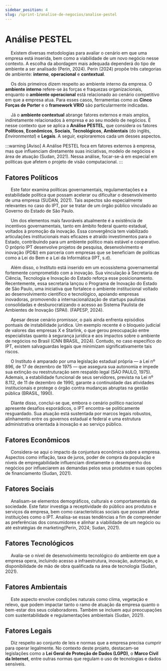 ```yaml
---
sidebar_position: 4
slug: /sprint-1/analise-de-negocios/analise-pestel
---
```


# Análise PESTEL

&emsp; Existem diversas metodologias para avaliar o cenário em que uma empresa está inserida, bem como a viabilidade de um novo negócio nesse contexto. A escolha da abordagem mais adequada dependerá do tipo de ambiente a ser analisado (Perin, 2024). Perin (2024) propõe três categorias de ambiente: **interno**, **operacional** e **contextual**.

&emsp; Os dois primeiros dizem respeito ao ambiente interno da empresa. O **ambiente interno** refere-se às forças e fraquezas organizacionais, enquanto o **ambiente operacional** está relacionado ao cenário competitivo em que a empresa atua. Para esses casos, ferramentas como as **Cinco Forças de Porter** e o **framework VRIO** são particularmente indicadas.

&emsp; Já o **ambiente contextual** abrange fatores externos e mais amplos, indiretamente relacionados à empresa e ao seu modelo de negócios. É nesse contexto que se aplica a **Análise PESTEL**, que considera os fatores **Políticos**, **Econômicos**, **Sociais**, **Tecnológicos**, **Ambientais** (do inglês, *Environmental*) e **Legais**. A seguir, exploraremos cada um desses aspectos.

:::warning [Aviso]
A Análise PESTEL foca em fatores externos à empresa, mas que influenciam diretamente suas iniciativas, modelo de negócios e área de atuação (Sudan, 2021). Nessa análise, focar-se-á em especial em políticas que afetem o projeto de visão computacional.
:::

## Fatores Políticos

&emsp; Este fator examina políticas governamentais, regulamentações e a estabilidade política que possam acelerar ou dificultar o desenvolvimento de uma empresa (SUDAN, 2021). Tais aspectos são especialmente relevantes no caso do IPT, por se tratar de um órgão público vinculado ao Governo do Estado de São Paulo.

&emsp; Um dos elementos mais favoráveis atualmente é a existência de incentivos governamentais, tanto em âmbito federal quanto estadual, voltados à promoção da inovação. Essa convergência tem viabilizado articulações institucionais mais eficazes e atraído investimentos para o Estado, contribuindo para um ambiente político mais estável e cooperativo. O próprio IPT desenvolve projetos de pesquisa, desenvolvimento e inovação (PD&I) em parceria com empresas que se beneficiam de políticas como a Lei do Bem e a Lei da Informática (IPT, s.d).

&emsp; Além disso, o Instituto está inserido em um ecossistema governamental fortemente comprometido com a inovação. Sua vinculação à Secretaria de Ciência, Tecnologia e Inovação do Estado reforça esse posicionamento. Recentemente, essa secretaria lançou o Programa de Inovação do Estado de São Paulo, uma iniciativa que fortalece o ambiente institucional voltado ao desenvolvimento científico e tecnológico, apoiando empresas inovadoras, promovendo a internacionalização de startups paulistas consolidadas e desburocratizando o acesso ao Sistema Paulista de Ambientes de Inovação (SPAI). (FAPESP, 2024). 

&emsp; Apesar desse cenário promissor, o país ainda enfrenta episódios pontuais de instabilidade jurídica. Um exemplo recente é o bloqueio judicial de valores das empresas X e Starlink, o que gerou preocupação entre especialistas quanto à segurança jurídica e aos impactos sobre o ambiente de negócios no Brasil (CNN BRASIL, 2024). Contudo, no caso específico do IPT, existem salvaguardas legais que minimizam significativamente tais riscos.

&emsp; O Instituto é amparado por uma legislação estadual própria — a Lei nº 896, de 17 de dezembro de 1975 — que assegura sua autonomia e impede sua extinção ou reestruturação sem respaldo legal (SÃO PAULO, 1975). Ademais, a estabilidade funcional de seus servidores, prevista na Lei nº 8.112, de 11 de dezembro de 1990, garante a continuidade das atividades institucionais e protege o órgão contra mudanças abruptas na gestão pública (BRASIL, 1990).

&emsp; Diante disso, conclui-se que, embora o cenário político nacional apresente desafios esporádicos, o IPT encontra-se politicamente resguardado. Sua atuação está sustentada por marcos legais robustos, alinhamento entre os governos estadual e federal e uma estrutura administrativa orientada à inovação e ao serviço público.

## Fatores Econômicos

&emsp; Considera-se aqui o impacto da conjuntura econômica sobre a empresa. Aspectos como inflação, taxa de juros, poder de compra da população e níveis de empregabilidade influenciam diretamente o desempenho dos negócios por influeciarem as demandas pelos seus produtos e suas opções de financiamento (Sudan, 2021).

## Fatores Sociais

&emsp; Analisam-se elementos demográficos, culturais e comportamentais da sociedade. Este fator investiga a receptividade do público aos produtos e serviços da empresa, bem como características sociais que possam afetar instituições como o IPT. Analisa-se essas tendências a fim de compreender as preferências dos consumidores e alinhar a viabilidade de um negócio ou até estratégias de marketing(Perin, 2024; Sudan, 2021).

## Fatores Tecnológicos

&emsp; Avalia-se o nível de desenvolvimento tecnológico do ambiente em que a empresa opera, incluindo acesso a infraestrutura, inovação, automação, e disponibilidade de mão de obra qualificada na área de tecnologia (Sudan, 2021).

## Fatores Ambientais

&emsp; Este aspecto envolve condições naturais como clima, vegetação e relevo, que podem impactar tanto o ramo de atuação da empresa quanto o bem-estar dos seus colaboradores. Também se incluem aqui preocupações com sustentabilidade e regulamentações ambientais (Sudan, 2021).

## Fatores Legais

&emsp; Diz respeito ao conjunto de leis e normas que a empresa precisa cumprir para operar legalmente. No contexto deste projeto, destacam-se legislações como a **Lei Geral de Proteção de Dados (LGPD)**, o **Marco Civil da Internet**, entre outras normas que regulam o uso de tecnologias e dados sensíveis.
